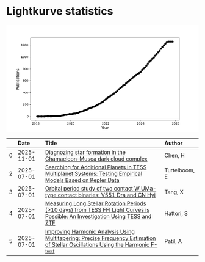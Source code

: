 
<h1>Lightkurve statistics</h1>
  
![publications](lightkurve-publications.png)  
  
|    | Date       | Title                                                                                                                                                                                               | Author        |
|---:|:-----------|:----------------------------------------------------------------------------------------------------------------------------------------------------------------------------------------------------|:--------------|
|  0 | 2025-11-01 | [Diagnozing star formation in the Chamaeleon–Musca dark cloud complex](https://ui.adsabs.harvard.edu/abs/2025NewA..12002421C/abstract)                                                              | Chen, H       |
|  2 | 2025-07-01 | [Searching for Additional Planets in TESS Multiplanet Systems: Testing Empirical Models Based on Kepler Data](https://ui.adsabs.harvard.edu/abs/2025AJ....170....3T/abstract)                       | Turtelboom, E |
|  3 | 2025-07-01 | [Orbital period study of two contact W UMa-type contact binaries: V551 Dra and CN Hyi](https://ui.adsabs.harvard.edu/abs/2025NewA..11702357T/abstract)                                              | Tang, X       |
|  4 | 2025-07-01 | [Measuring Long Stellar Rotation Periods (&gt;10 days) from TESS FFI Light Curves is Possible: An Investigation Using TESS and ZTF](https://ui.adsabs.harvard.edu/abs/2025AJ....170...15H/abstract) | Hattori, S    |
|  5 | 2025-07-01 | [Improving Harmonic Analysis Using Multitapering: Precise Frequency Estimation of Stellar Oscillations Using the Harmonic F-test](https://ui.adsabs.harvard.edu/abs/2025AJ....170....7P/abstract)   | Patil, A      |
